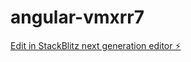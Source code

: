 # angular-vmxrr7

[Edit in StackBlitz next generation editor ⚡️](https://stackblitz.com/~/github.com/treyerl/angular-vmxrr7)